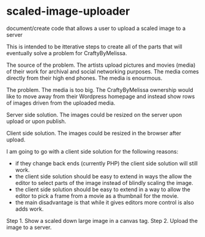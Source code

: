 # scaled-image-uploader
document/create code that allows a user to upload a scaled image to a server

This is intended to be itterative steps to create all of the parts that will eventually solve a problem for CraftyByMelissa.

The source of the problem.  The artists upload pictures and movies (media) of their work for archival and social networking purposes.  The media comes directly from their high end phones.  The media is enourmous. 

The problem.  The media is too big.  The CraftyByMelissa ownership would like to move away from their Wordpress homepage and instead show rows of images driven from the uploaded media. 

Server side solution.  The images could be resized on the server upon upload or upon publish.

Client side solution.  The images could be resized in the browser after upload.  

I am going to go with a client side solution for the following reasons:
* if they change back ends (currently PHP) the client side solution will still work.
* the client side solution should be easy to extend in ways the allow the editor to select parts of the image instead of blindly scaling the image.
* the client side solution should be easy to extend in a way to allow the editor to pick a frame from a movie as a thumbnail for the movie.
* the main disadvantage is that while it gives editors more control is also adds work.

Step 1.  Show a scaled down large image in a canvas tag.
Step 2.  Upload the image to a server.